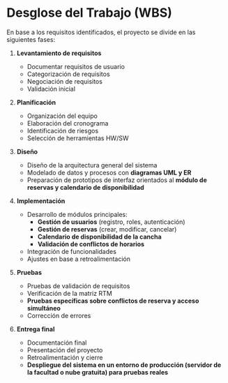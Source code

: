 # Desglose del Trabajo (WBS)

En base a los requisitos identificados, el proyecto se divide en las siguientes fases:

1. **Levantamiento de requisitos**
   - Documentar requisitos de usuario
   - Categorización de requisitos
   - Negociación de requisitos
   - Validación inicial

2. **Planificación**
   - Organización del equipo
   - Elaboración del cronograma
   - Identificación de riesgos
   - Selección de herramientas HW/SW

3. **Diseño**
   - Diseño de la arquitectura general del sistema
   - Modelado de datos y procesos con **diagramas UML y ER**
   - Preparación de prototipos de interfaz orientados al **módulo de reservas y calendario de disponibilidad**

4. **Implementación**
   - Desarrollo de módulos principales:
     - **Gestión de usuarios** (registro, roles, autenticación)
     - **Gestión de reservas** (crear, modificar, cancelar)
     - **Calendario de disponibilidad de la cancha**
     - **Validación de conflictos de horarios**
   - Integración de funcionalidades
   - Ajustes en base a retroalimentación

5. **Pruebas**
   - Pruebas de validación de requisitos
   - Verificación de la matriz RTM
   - **Pruebas específicas sobre conflictos de reserva y acceso simultáneo**
   - Corrección de errores

6. **Entrega final**
   - Documentación final
   - Presentación del proyecto
   - Retroalimentación y cierre
   - **Despliegue del sistema en un entorno de producción (servidor de la facultad o nube gratuita) para pruebas reales**

